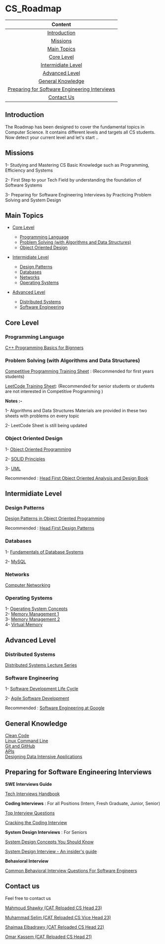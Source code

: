 # CS_Roadmap

|Content|
| :------------:|
|[Introduction](#introduction)|
|[Missions](#missions)
|[Main Topics](#main-topics)|
|[Core Level](#core-level)|
|[Intermidiate Level](#intermidiate-level)|
|[Advanced Level](#advanced-level)|
|[General Knowledge](#general-knowledge)|
|[Preparing for Software Engineering Interviews](#preparing-for-software-engineering-interviews)|
|[Contact Us](#contact-us)|

## Introduction
The Roadmap has been designed to cover the fundamental topics in Computer Science. It contains different levels and targets all CS students. Now detect your current level and let's start ..

## Missions

1- Studying and Mastering CS Basic Knowledge such as Programming, Efficiency and Systems

2- First Step to your Tech Field by understanding the foundation of Software Systems

3- Preparing for Software Engineering Interviews by Practicing Problem Solving and System Design

 ## Main Topics

  - [Core Level](#core-level)
    - [Programming Language](#programming-language)
    - [Problem Solving (with Algorithms and Data Structures)](#problem-solving-with-algorithms-and-data-structures)
    - [Object Oriented Design](#object-oriented-design)
   
  - [Intermidiate Level](#intermidiate-level)
    - [Design Patterns](#design-patterns)
    - [Databases](#databases)
    - [Networks](#networks)
    - [Operating Systems](#operating-systems)
   
  - [Advanced Level](#advanced-level)
    - [Distributed Systems](#distributed-systems)
    - [Software Engineering](#software-engineering)

 
 ## Core Level
 
 ### **Programming Language**
 
 [C++ Programming Basics for Bignners](https://www.youtube.com/playlist?list=PLJzrJ6NUlRb8e5o0jGe8yHYGy2Mu17Eeg)

 ### **Problem Solving (with Algorithms and Data Structures)**
 
 [Competitive Programming Training Sheet](https://docs.google.com/spreadsheets/d/1EbbsotAwb0zuuwxyzs8l2qh8twqw-sNcNbAjCK1kXaE/edit#gid=312851548) : (Recommended for first years students) 
 
  [LeetCode Training Sheet](https://docs.google.com/spreadsheets/d/1Zc5uWPGXg39mKxHvq_fjVmp6lh8dv1GiM1Tw6Mq9uQs/edit#gid=1948631141): (Recommended for senior students or students are not interested in Competitive Programming )
  
   **Notes :-**
 
 1- Algorithms and Data Structures Materials are provided in these two sheets with problems on every topic
 
 2- LeetCode Sheet is still being updated
 
 ### **Object Oriented Design**
 
 1- [Object Oriented Programming](https://www.youtube.com/playlist?list=PLwWuxCLlF_ue7GPvoG_Ko1x43tZw5cz9v)

 2- [SOLID Principles](https://www.youtube.com/playlist?list=PLwWuxCLlF_uevri_OpofVLXkRRFnZ7TSV)

 3- [UML](https://www.youtube.com/watch?v=WnMQ8HlmeXc)
 
 Recommended : [Head First Object Oriented Analysis and Design Book](https://www.oreilly.com/library/view/head-first-object-oriented/0596008678/)
 
 ## Intermidiate Level
 
 ### **Design Patterns**
 
 [Design Patterns in Object Oriented Programming](https://www.youtube.com/playlist?list=PLrhzvIcii6GNjpARdnO4ueTUAVR9eMBpc)
 
 Recommended : [Head First Design Patterns](https://www.oreilly.com/library/view/head-first-design/0596007124/)
 
 ### **Databases**
 
  1- [Fundamentals of Database Systems](https://www.youtube.com/playlist?list=PL37D52B7714788190)

  2- [MySQL](https://www.youtube.com/watch?v=7S_tz1z_5bA)
  
 ### **Networks** 
 
 [Computer Networking](https://www.youtube.com/playlist?list=PLDQaRcbiSnqF5U8ffMgZzS7fq1rHUI3Q8)
 
### **Operating Systems** 

1- [Operating System Concepts](https://www.youtube.com/playlist?list=PLxIvc-MGOs6ib0oK1z9C46DeKd9rRcSMY)<br>
2- [Memory Management 1](https://www.youtube.com/watch?v=cjZqwsxLVtQ&list=PLkpYqKNqc_CvCqERss2WBKWE3fb1jEmKE&index=5)<br>
3- [Memory Management 2](https://www.youtube.com/watch?v=EWof2WGvFCw&list=PLkpYqKNqc_CvCqERss2WBKWE3fb1jEmKE&index=6)<br>
4- [Virtual Memory](https://www.youtube.com/watch?v=1p1XXdLt_9g&list=PLkpYqKNqc_CvCqERss2WBKWE3fb1jEmKE&index=7)


## Advanced Level

### **Distributed Systems**

[Distributed Systems Lecture Series](https://www.youtube.com/playlist?list=PLeKd45zvjcDFUEv_ohr_HdUFe97RItdiB)

### **Software Engineering**

1- [Software Development Life Cycle](https://www.youtube.com/playlist?list=PLAuF74dVvpM3kz6BaKcMUfDk2VelObKKq)

2- [Agile Software Development](https://www.youtube.com/watch?v=UxMpn92vGXs)

Recommended : [Software Engineering at Google](https://www.oreilly.com/library/view/software-engineering-at/9781492082781/)




## General Knowledge 

[Clean Code](https://www.oreilly.com/library/view/clean-code-a/9780136083238/)<br>
[Linux Command Line](https://www.youtube.com/playlist?list=PL18queXiCivImZ4KpPbSWSt_977X_ljuz)<br>
[Git and GitHub](https://www.youtube.com/watch?v=Q6G-J54vgKc)<br>
[APIs](https://www.youtube.com/watch?v=GZvSYJDk-us)<br>
[Designing Data Intensive Applications](https://www.oreilly.com/library/view/designing-data-intensive-applications/9781491903063/)<br>



## Preparing for Software Engineering Interviews
**SWE Interviews Guide**

[Tech Interviews Handbook](https://www.techinterviewhandbook.org/)

**Coding Interviews** : For all Positions (Intern, Fresh Graduate, Junior, Senior)
 
 [Top Interview Questions](https://leetcode.com/problem-list/top-interview-questions/)
 
 [Cracking the Coding Interview](https://www.amazon.com/Cracking-Coding-Interview-Programming-Questions/dp/0984782850)
 
**System Design Interviews** : For Seniors

[System Design Concepts You Should Know](https://www.freecodecamp.org/news/systems-design-for-interviews/)

[System Design Interview - An insider's guide](https://www.amazon.com/System-Design-Interview-insiders-Second/dp/B08CMF2CQF)

**Behavioral Interview**

[Common Behavioral Interview Questions For Software Engineers](https://medium.com/the-crazy-coder/common-behavioral-interview-questions-for-software-engineers-cdfaf99d07e8)


## Contact us
Feel free to contact us

[Mahmoud Shawky (CAT Reloaded CS Head 23)](https://www.linkedin.com/in/MahmoudShawkyy)

[Muhammad Selim (CAT Reloaded CS Vice Head 23)](https://www.linkedin.com/in/m-20x/)

[Shaimaa Elbadrawy (CAT Reloaded CS Head 22)](https://www.linkedin.com/in/shaimaa-elbadrawy/)

[Omar Kassem (CAT Reloaded CS Head 21)](https://www.linkedin.com/in/omar-kassem/)
